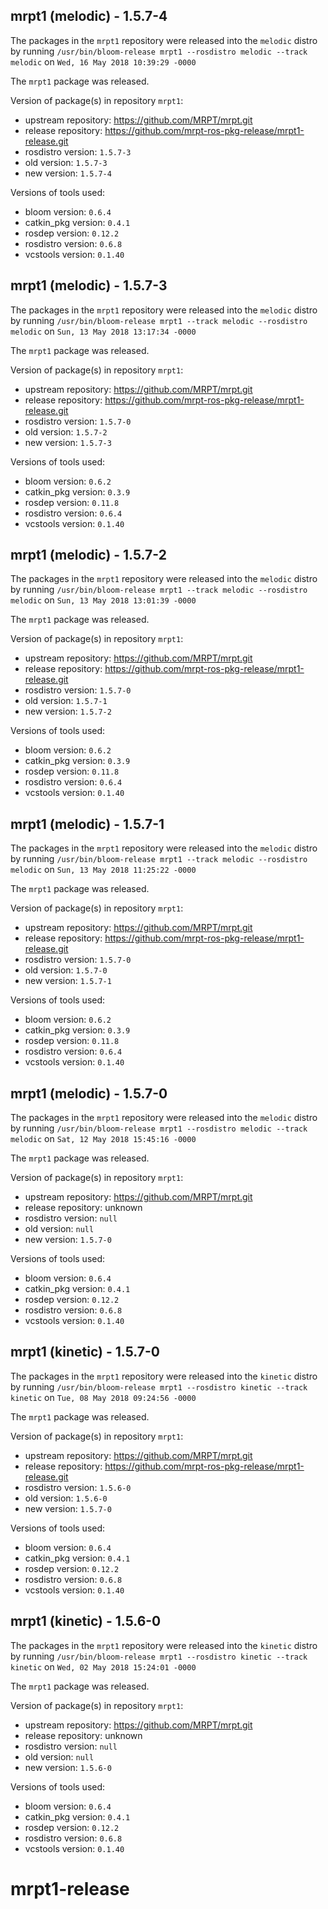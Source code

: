## mrpt1 (melodic) - 1.5.7-4

The packages in the `mrpt1` repository were released into the `melodic` distro by running `/usr/bin/bloom-release mrpt1 --rosdistro melodic --track melodic` on `Wed, 16 May 2018 10:39:29 -0000`

The `mrpt1` package was released.

Version of package(s) in repository `mrpt1`:

- upstream repository: https://github.com/MRPT/mrpt.git
- release repository: https://github.com/mrpt-ros-pkg-release/mrpt1-release.git
- rosdistro version: `1.5.7-3`
- old version: `1.5.7-3`
- new version: `1.5.7-4`

Versions of tools used:

- bloom version: `0.6.4`
- catkin_pkg version: `0.4.1`
- rosdep version: `0.12.2`
- rosdistro version: `0.6.8`
- vcstools version: `0.1.40`


## mrpt1 (melodic) - 1.5.7-3

The packages in the `mrpt1` repository were released into the `melodic` distro by running `/usr/bin/bloom-release mrpt1 --track melodic --rosdistro melodic` on `Sun, 13 May 2018 13:17:34 -0000`

The `mrpt1` package was released.

Version of package(s) in repository `mrpt1`:

- upstream repository: https://github.com/MRPT/mrpt.git
- release repository: https://github.com/mrpt-ros-pkg-release/mrpt1-release.git
- rosdistro version: `1.5.7-0`
- old version: `1.5.7-2`
- new version: `1.5.7-3`

Versions of tools used:

- bloom version: `0.6.2`
- catkin_pkg version: `0.3.9`
- rosdep version: `0.11.8`
- rosdistro version: `0.6.4`
- vcstools version: `0.1.40`


## mrpt1 (melodic) - 1.5.7-2

The packages in the `mrpt1` repository were released into the `melodic` distro by running `/usr/bin/bloom-release mrpt1 --track melodic --rosdistro melodic` on `Sun, 13 May 2018 13:01:39 -0000`

The `mrpt1` package was released.

Version of package(s) in repository `mrpt1`:

- upstream repository: https://github.com/MRPT/mrpt.git
- release repository: https://github.com/mrpt-ros-pkg-release/mrpt1-release.git
- rosdistro version: `1.5.7-0`
- old version: `1.5.7-1`
- new version: `1.5.7-2`

Versions of tools used:

- bloom version: `0.6.2`
- catkin_pkg version: `0.3.9`
- rosdep version: `0.11.8`
- rosdistro version: `0.6.4`
- vcstools version: `0.1.40`


## mrpt1 (melodic) - 1.5.7-1

The packages in the `mrpt1` repository were released into the `melodic` distro by running `/usr/bin/bloom-release mrpt1 --track melodic --rosdistro melodic` on `Sun, 13 May 2018 11:25:22 -0000`

The `mrpt1` package was released.

Version of package(s) in repository `mrpt1`:

- upstream repository: https://github.com/MRPT/mrpt.git
- release repository: https://github.com/mrpt-ros-pkg-release/mrpt1-release.git
- rosdistro version: `1.5.7-0`
- old version: `1.5.7-0`
- new version: `1.5.7-1`

Versions of tools used:

- bloom version: `0.6.2`
- catkin_pkg version: `0.3.9`
- rosdep version: `0.11.8`
- rosdistro version: `0.6.4`
- vcstools version: `0.1.40`


## mrpt1 (melodic) - 1.5.7-0

The packages in the `mrpt1` repository were released into the `melodic` distro by running `/usr/bin/bloom-release mrpt1 --rosdistro melodic --track melodic` on `Sat, 12 May 2018 15:45:16 -0000`

The `mrpt1` package was released.

Version of package(s) in repository `mrpt1`:

- upstream repository: https://github.com/MRPT/mrpt.git
- release repository: unknown
- rosdistro version: `null`
- old version: `null`
- new version: `1.5.7-0`

Versions of tools used:

- bloom version: `0.6.4`
- catkin_pkg version: `0.4.1`
- rosdep version: `0.12.2`
- rosdistro version: `0.6.8`
- vcstools version: `0.1.40`


## mrpt1 (kinetic) - 1.5.7-0

The packages in the `mrpt1` repository were released into the `kinetic` distro by running `/usr/bin/bloom-release mrpt1 --rosdistro kinetic --track kinetic` on `Tue, 08 May 2018 09:24:56 -0000`

The `mrpt1` package was released.

Version of package(s) in repository `mrpt1`:

- upstream repository: https://github.com/MRPT/mrpt.git
- release repository: https://github.com/mrpt-ros-pkg-release/mrpt1-release.git
- rosdistro version: `1.5.6-0`
- old version: `1.5.6-0`
- new version: `1.5.7-0`

Versions of tools used:

- bloom version: `0.6.4`
- catkin_pkg version: `0.4.1`
- rosdep version: `0.12.2`
- rosdistro version: `0.6.8`
- vcstools version: `0.1.40`


## mrpt1 (kinetic) - 1.5.6-0

The packages in the `mrpt1` repository were released into the `kinetic` distro by running `/usr/bin/bloom-release mrpt1 --rosdistro kinetic --track kinetic` on `Wed, 02 May 2018 15:24:01 -0000`

The `mrpt1` package was released.

Version of package(s) in repository `mrpt1`:

- upstream repository: https://github.com/MRPT/mrpt.git
- release repository: unknown
- rosdistro version: `null`
- old version: `null`
- new version: `1.5.6-0`

Versions of tools used:

- bloom version: `0.6.4`
- catkin_pkg version: `0.4.1`
- rosdep version: `0.12.2`
- rosdistro version: `0.6.8`
- vcstools version: `0.1.40`


# mrpt1-release